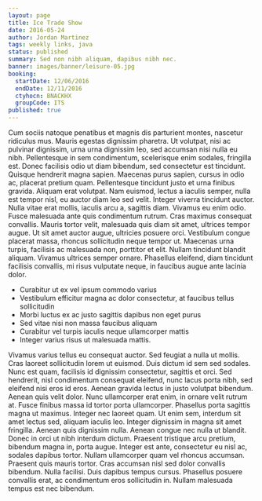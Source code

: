 ```yaml
---
layout: page
title: Ice Trade Show
date: 2016-05-24
author: Jordan Martinez
tags: weekly links, java
status: published
summary: Sed non nibh aliquam, dapibus nibh nec.
banner: images/banner/leisure-05.jpg
booking:
  startDate: 12/06/2016
  endDate: 12/11/2016
  ctyhocn: BNACKHX
  groupCode: ITS
published: true
---
```

Cum sociis natoque penatibus et magnis dis parturient montes, nascetur ridiculus mus. Mauris egestas dignissim pharetra. Ut volutpat, nisi ac pulvinar dignissim, urna urna dignissim leo, sed accumsan nisi nulla eu nibh. Pellentesque in sem condimentum, scelerisque enim sodales, fringilla est. Donec facilisis odio ut diam bibendum, sed consectetur est tincidunt. Quisque hendrerit magna sapien. Maecenas purus sapien, cursus in odio ac, placerat pretium quam. Pellentesque tincidunt justo et urna finibus gravida. Aliquam erat volutpat. Nam euismod, lectus a iaculis semper, nulla est tempor nisl, eu auctor diam leo sed velit. Integer viverra tincidunt auctor. Nulla vitae erat mollis, iaculis arcu a, sagittis diam. Vivamus eu enim odio.
Fusce malesuada ante quis condimentum rutrum. Cras maximus consequat convallis. Mauris tortor velit, malesuada quis diam sit amet, ultrices tempor augue. Ut sit amet auctor augue, ultricies posuere orci. Vestibulum congue placerat massa, rhoncus sollicitudin neque tempor ut. Maecenas urna turpis, facilisis ac malesuada non, porttitor et elit. Nullam tincidunt blandit aliquam. Vivamus ultrices semper ornare. Phasellus eleifend, diam tincidunt facilisis convallis, mi risus vulputate neque, in faucibus augue ante lacinia dolor.

* Curabitur ut ex vel ipsum commodo varius
* Vestibulum efficitur magna ac dolor consectetur, at faucibus tellus sollicitudin
* Morbi luctus ex ac justo sagittis dapibus non eget purus
* Sed vitae nisi non massa faucibus aliquam
* Curabitur vel turpis iaculis neque ullamcorper mattis
* Integer varius risus ut malesuada mattis.

Vivamus varius tellus eu consequat auctor. Sed feugiat a nulla ut mollis. Cras laoreet sollicitudin lorem ut euismod. Duis dictum id sem sed sodales. Nunc est quam, facilisis id dignissim consectetur, sagittis et orci. Sed hendrerit, nisl condimentum consequat eleifend, nunc lacus porta nibh, sed eleifend nisi eros id eros. Aenean gravida lectus in justo volutpat bibendum. Aenean quis velit dolor. Nunc ullamcorper erat enim, in ornare velit rutrum at. Fusce finibus massa id tortor porta ullamcorper.
Phasellus porta sagittis magna ut maximus. Integer nec laoreet quam. Ut enim sem, interdum sit amet lectus sed, aliquam iaculis leo. Integer dignissim in magna sit amet fringilla. Aenean quis dignissim nulla. Aenean congue nec nulla ut blandit. Donec in orci ut nibh interdum dictum. Praesent tristique arcu pretium, bibendum magna in, porta augue. Integer est ante, consectetur eu nisl ac, sodales dapibus tortor. Nullam ullamcorper quam vel rhoncus accumsan. Praesent quis mauris tortor. Cras accumsan nisl sed dolor convallis bibendum. Nulla facilisi. Duis dapibus tempus cursus. Phasellus posuere convallis erat, ac condimentum eros sollicitudin in. Nullam malesuada tempus est nec bibendum.

